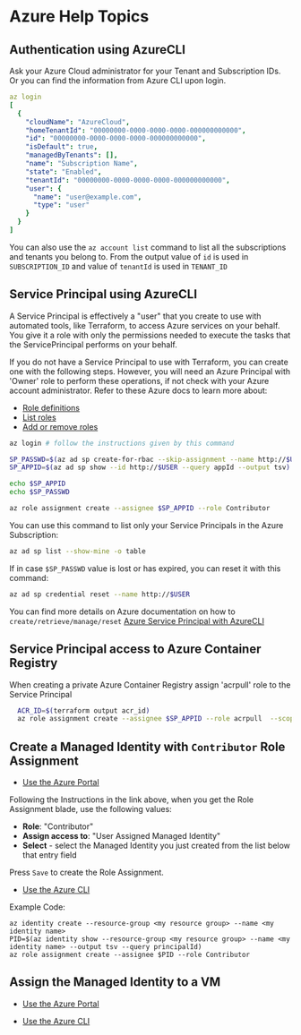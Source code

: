 # Azure Help Topics

## Authentication using AzureCLI

Ask your Azure Cloud administrator for your Tenant and Subscription IDs. Or you can find the information from Azure CLI upon login.

```yaml
az login
[
  {
    "cloudName": "AzureCloud",
    "homeTenantId": "00000000-0000-0000-0000-000000000000",
    "id": "00000000-0000-0000-0000-000000000000",
    "isDefault": true,
    "managedByTenants": [],
    "name": "Subscription Name",
    "state": "Enabled",
    "tenantId": "00000000-0000-0000-0000-000000000000",
    "user": {
      "name": "user@example.com",
      "type": "user"
    }
  }
]
```

You can also use the ```az account list``` command to list all the subscriptions and tenants you belong to. From the output value of `id` is used in `SUBSCRIPTION_ID` and value of `tenantId` is used in `TENANT_ID`

## Service Principal using AzureCLI

A Service Principal is effectively a "user" that you create to use with automated tools, like Terraform, to access Azure services on your behalf. You give it a role with only the permissions needed to execute the tasks that the ServicePrincipal performs on your behalf.

If you do not have a Service Principal to use with Terraform, you can create one with the following steps. However, you will need an Azure Principal with 'Owner' role to perform these operations, if not check with your Azure account administrator. Refer to these Azure docs to learn more about:

* [Role definitions](https://docs.microsoft.com/en-us/azure/role-based-access-control/role-definitions-list)
* [List roles](https://docs.microsoft.com/en-us/azure/role-based-access-control/role-assignments-list-cli#list-role-assignments-for-a-user)
* [Add or remove roles](https://docs.microsoft.com/en-us/azure/role-based-access-control/role-assignments-cli#user-at-a-subscription-scope)

```bash
az login # follow the instructions given by this command

SP_PASSWD=$(az ad sp create-for-rbac --skip-assignment --name http://$USER --query password --output tsv)
SP_APPID=$(az ad sp show --id http://$USER --query appId --output tsv)

echo $SP_APPID
echo $SP_PASSWD

az role assignment create --assignee $SP_APPID --role Contributor
```

You can use this command to list only your Service Principals in the Azure Subscription:

```bash
az ad sp list --show-mine -o table
```

If in case `$SP_PASSWD` value is lost or has expired, you can reset it with this command:

```bash
az ad sp credential reset --name http://$USER
```

You can find more details on Azure documentation on how to `create/retrieve/manage/reset` [Azure Service Principal with AzureCLI](https://docs.microsoft.com/en-us/cli/azure/create-an-azure-service-principal-azure-cli?view=azure-cli-latest)

## Service Principal access to Azure Container Registry

When creating a private Azure Container Registry assign 'acrpull' role to the Service Principal

```bash
  ACR_ID=$(terraform output acr_id)
  az role assignment create --assignee $SP_APPID --role acrpull  --scope "$ACR_ID"
```

## Create a Managed Identity with `Contributor` Role Assignment

* [Use the Azure Portal](https://docs.microsoft.com/en-us/azure/active-directory/managed-identities-azure-resources/how-to-manage-ua-identity-portal)

Following the Instructions in the link above, when you get the Role Assignment blade, use the following values:

* **Role**: "Contributor" 
* **Assign access to**: "User Assigned Managed Identity"
* **Select** - select the Managed Identity you just created from the list below that entry field

Press `Save` to create the Role Assignment.

* [Use the Azure CLI](https://docs.microsoft.com/en-us/azure/active-directory/managed-identities-azure-resources/how-to-manage-ua-identity-cli)

Example Code:
```
az identity create --resource-group <my resource group> --name <my identity name>
PID=$(az identity show --resource-group <my resource group> --name <my identity name> --output tsv --query principalId)
az role assignment create --assignee $PID --role Contributor
```
## Assign the Managed Identity to a VM

* [Use the Azure Portal](https://docs.microsoft.com/en-us/azure/active-directory/managed-identities-azure-resources/qs-configure-portal-windows-vm#user-assigned-managed-identity)

* [Use the Azure CLI](https://docs.microsoft.com/en-us/azure/active-directory/managed-identities-azure-resources/qs-configure-cli-windows-vm#user-assigned-managed-identity)

